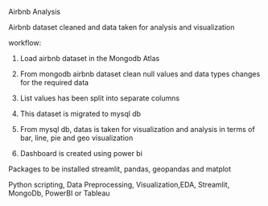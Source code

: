 Airbnb Analysis

Airbnb dataset cleaned and data taken for analysis and visualization

workflow:

1. Load airbnb dataset in the Mongodb Atlas

2. From mongodb airbnb dataset clean null values and data types changes for the required data

3. List values has been split into separate columns

4. This dataset is migrated to mysql db

5. From mysql db, datas is taken for visualization and analysis in terms of bar, line, pie and geo visualization

6. Dashboard is created using power bi

Packages to be installed
streamlit, pandas, geopandas and matplot

Python scripting, Data Preprocessing, Visualization,EDA, Streamlit, MongoDb, PowerBI or Tableau 





